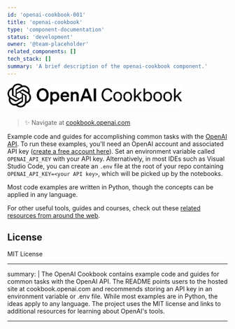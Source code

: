 ```yaml
---
id: 'openai-cookbook-001'
title: 'openai-cookbook'
type: 'component-documentation'
status: 'development'
owner: '@team-placeholder'
related_components: []
tech_stack: []
summary: 'A brief description of the openai-cookbook component.'
---
```



<a href="https://cookbook.openai.com" target="_blank">
  <picture>
    <source media="(prefers-color-scheme: dark)" srcset="/images/openai-cookbook-white.png" style="max-width: 100%; width: 400px; margin-bottom: 20px">
    <img alt="OpenAI Cookbook Logo" src="/images/openai-cookbook.png" width="400px">
  </picture>
</a>

<h3></h3>
 
> ✨ Navigate at [cookbook.openai.com](https://cookbook.openai.com)

Example code and guides for accomplishing common tasks with the [OpenAI API](https://platform.openai.com/docs/introduction). To run these examples, you'll need an OpenAI account and associated API key ([create a free account here](https://platform.openai.com/signup)). Set an environment variable called `OPENAI_API_KEY` with your API key. Alternatively, in most IDEs such as Visual Studio Code, you can create an `.env` file at the root of your repo containing `OPENAI_API_KEY=<your API key>`, which will be picked up by the notebooks.

Most code examples are written in Python, though the concepts can be applied in any language.

For other useful tools, guides and courses, check out these [related resources from around the web](https://cookbook.openai.com/related_resources).

## License

MIT License

---
summary: |
  The OpenAI Cookbook contains example code and guides for common tasks with the OpenAI API. The README points users to the hosted site at cookbook.openai.com and recommends storing an API key in an environment variable or .env file. While most examples are in Python, the ideas apply to any language. The project uses the MIT license and links to additional resources for learning about OpenAI's tools.

---
